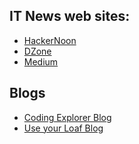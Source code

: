 IT News web sites:
-------
- [HackerNoon](https://hackernoon.com)
- [DZone](https://dzone.com)
- [Medium](https://medium.com)


Blogs
-----
- [Coding Explorer Blog](http://www.codingexplorer.com)
- [Use your Loaf Blog](https://useyourloaf.com)
